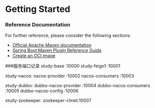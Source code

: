 # Getting Started

### Reference Documentation
For further reference, please consider the following sections:

* [Official Apache Maven documentation](https://maven.apache.org/guides/index.html)
* [Spring Boot Maven Plugin Reference Guide](https://docs.spring.io/spring-boot/docs/2.5.4/maven-plugin/reference/html/)
* [Create an OCI image](https://docs.spring.io/spring-boot/docs/2.5.4/maven-plugin/reference/html/#build-image)


###服务端口记录
study-base :10000 
study-feign1 :10001

study-nacos:
    nacos-provider :10002
    nacos-consumers :10003

study-dubbo:
    dubbo-nacos-provider :10004
    dubbo-nacos-consumers :10005
    dubbo-nacos-config :10006
    
study-zookeeper:
    zookeeper-clinet:10007